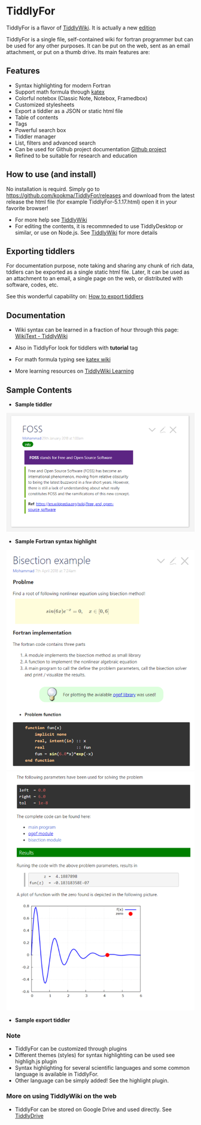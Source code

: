 # TiddlyFor

TiddlyFor is a flavor of [TiddlyWiki](http://tiddlywiki.com). It is actually a new [edition](https://tiddlywiki.com/#Editions)

TiddlyFor is a single file, self-contained wiki for fortran programmer but can be used for any other purposes. It can be put on the web, sent as an email attachment, or put on a thumb drive. Its main features are:

## Features

* Syntax highlighting for modern Fortran
* Support math formula through [katex](https://github.com/khan/katex/wiki)
* Colorful notebox (Classic Note, Notebox, Framedbox)
* Customized stylesheets
* Export a tiddler as a JSON or static html file
* Table of contents
* Tags
* Powerful search box
* Tiddler manager
* List, filters and advanced search
* Can be used for Github project documentation [Github project](https://tiddlywiki.com/#Using%20TiddlyWiki%20for%20GitHub%20project%20documentation)
* Refined to be suitable for research and education

## How to use (and install)
No installation is requird. Simply go to https://github.com/kookma/TiddlyFor/releases and download from the latest release the html file (for example TiddlyFor-5.1.17.html) open it in your favorite browser!

* For more help see [TiddlyWiki](http://tiddlywiki.com)
* For editing the contents, it is recommneded to use TiddlyDesktop or similar, or use on Node.js. See [TiddlyWiki](http://tiddlywiki.com) for more details


## Exporting tiddlers
For documentation purpose, note taking and sharing any chunk of rich data, tddlers can be exported as a single static html file. Later, It can be used as an attachment to an email, a single page on the web, or distributed with  software, codes, etc.

See this wonderful capability on: [How to export tiddlers](https://tiddlywiki.com/#Using%20TiddlyWiki%20for%20GitHub%20project%20documentation)


## Documentation

* Wiki syntax can be learned in a fraction of hour through this page: [WikiText - TiddlyWiki](https://tiddlywiki.com/static/WikiText.html)
* Also in TiddlyFor look for tiddlers with **tutorial** tag
* For math formula typing see [katex wiki](https://github.com/khan/katex/wiki)

* More learning resources on [TiddlyWiki Learning](https://tiddlywiki.com/)

## Sample Contents

* **Sample tiddler**


![Sample Tiddler](images/complete_tiddler.png)

* **Sample Fortran syntax highlight**

![Fortran Syntax Highlight](images/sample_tiddler_p1.png)
![Fortran Syntax Highlight](images/sample_tiddler_p2.png)

* **Sample export tiddler**

### Note
* TiddlyFor can be customized through plugins
* Different themes (styles) for syntax highlighting can be used see highligh.js plugin
* Syntax highlighting for several scientific languages and some common language is available in TiddlyFor. 
* Other language can be simply added! See the highlight plugin.

### More on using TiddlyWiki on the web
* TiddlyFor can be stored on Google Drive and used directly. See [TiddlyDrive](https://tiddlywiki.com/#TiddlyDrive%20Add-on%20for%20Google%20Drive%20by%20Joshua%20Stubbs)
